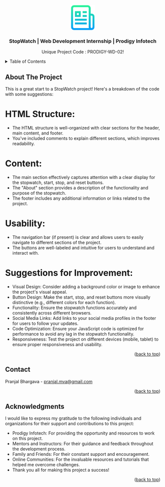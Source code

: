<a name="readme-top"></a>

<!-- PROJECT LOGO -->
<br />
<div align="center">
  <a href="#">
    <img src="images/logo.png" alt="Logo" width="80" height="80">
  </a>

  <h3 align="center">StopWatch | Web Development Internship | Prodigy Infotech</h3>

  <p align="center">
    Unique Project Code : PRODIGY-WD-02!
    <br />
  </p>
</div>



<!-- TABLE OF CONTENTS -->
<details>
  <summary>Table of Contents</summary>
  <ol>
    <li>
      <a href="#about-the-project">About The Project</a>
    </li>
    <li><a href="#contact">Contact</a></li>
    <li><a href="#acknowledgments">Acknowledgments</a></li>
  </ol>
</details>



<!-- ABOUT THE PROJECT -->
## About The Project

This is a great start to a StopWatch project! Here's a breakdown of the code with some suggestions:

# HTML Structure:

* The HTML structure is well-organized with clear sections for the header, main content, and footer.
* You've included comments to explain different sections, which improves readability.

# Content:

* The main section effectively captures attention with a clear display for the stopwatch, start, stop, and reset buttons.
* The "About" section provides a description of the functionality and purpose of the stopwatch.
* The footer includes any additional information or links related to the project.

# Usability:

* The navigation bar (if present) is clear and allows users to easily navigate to different sections of the project.
* The buttons are well-labeled and intuitive for users to understand and interact with.

# Suggestions for Improvement:

* Visual Design: Consider adding a background color or image to enhance the project's visual appeal.
* Button Design: Make the start, stop, and reset buttons more visually distinctive (e.g., different colors for each function).
* Functionality: Ensure the stopwatch functions accurately and consistently across different browsers.
* Social Media Links: Add links to your social media profiles in the footer for users to follow your updates.
* Code Optimization: Ensure your JavaScript code is optimized for performance to avoid any lag in the stopwatch functionality.
* Responsiveness: Test the project on different devices (mobile, tablet) to ensure proper responsiveness and usability.

<p align="right">(<a href="#readme-top">back to top</a>)</p>

<!-- CONTACT -->
## Contact

Pranjal Bhargava - pranjal.mva@gmail.com

<p align="right">(<a href="#readme-top">back to top</a>)</p>



<!-- ACKNOWLEDGMENTS -->
## Acknowledgments

I would like to express my gratitude to the following individuals and organizations for their support and contributions to this project:

* Prodigy Infotech: For providing the opportunity and resources to work on this project.
* Mentors and Instructors: For their guidance and feedback throughout the development process.
* Family and Friends: For their constant support and encouragement.
* Online Communities: For the invaluable resources and tutorials that helped me overcome challenges.
* Thank you all for making this project a success!

<p align="right">(<a href="#readme-top">back to top</a>)</p>

